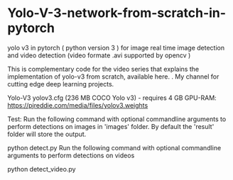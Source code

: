 # Yolo-V-3-network-from-scratch-in-pytorch
yolo v3 in pytorch ( python version 3 ) for image real time image detection and video detection (video formate .avi supported by opencv ) 


This is complementary code for the video series that explains the implementation of yolo-v3 from scratch, available here. . My channel for cutting edge deep learning projects.

Yolo-V3
yolov3.cfg (236 MB COCO Yolo v3) - requires 4 GB GPU-RAM: https://pjreddie.com/media/files/yolov3.weights

Test:
Run the following command with optional commandline arguments to perform detections on images in 'images' folder. By default the 'result' folder will store the output.

python detect.py 
Run the following command with optional commandline arguments to perform detections on videos

python detect_video.py
